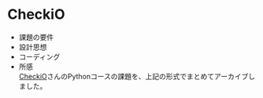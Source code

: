 # CheckiO    
* 課題の要件
* 設計思想
* コーディング
* 所感    
[CheckiO](https://checkio.org/)さんのPythonコースの課題を、上記の形式でまとめてアーカイブしました。
